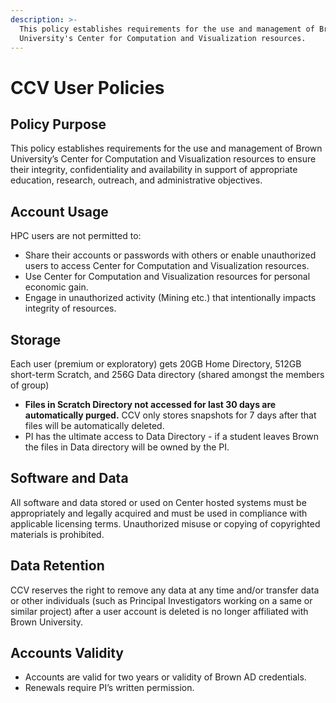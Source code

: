 ```yaml
---
description: >-
  This policy establishes requirements for the use and management of Brown
  University's Center for Computation and Visualization resources.
---
```


# CCV User Policies

## Policy Purpose

This policy establishes requirements for the use and management of Brown University’s Center for Computation and Visualization resources to ensure their integrity, confidentiality and availability in support of appropriate education, research, outreach, and administrative objectives.&#x20;

## Account Usage

HPC users are not permitted to:

* Share their accounts or passwords with others or enable unauthorized users to access Center for Computation and Visualization resources.
* Use Center for Computation and Visualization resources for personal economic gain.&#x20;
* Engage in unauthorized activity (Mining etc.) that intentionally impacts integrity of  resources.

## Storage

&#x20;Each user (premium or exploratory) gets 20GB Home Directory, 512GB short-term Scratch, and 256G Data directory (shared amongst the members of group)

* **Files in Scratch Directory not accessed for last 30 days are automatically purged.** CCV only stores snapshots for 7 days after that files will be automatically deleted.&#x20;
* PI has the ultimate access to Data Directory - if a student leaves Brown the files in Data directory will be owned by the PI.

## Software and Data

All software and data stored or used on Center hosted systems must be appropriately and legally acquired and must be used in compliance with applicable licensing terms. Unauthorized misuse or copying of copyrighted materials is prohibited.

## Data Retention

CCV reserves the right to remove any data at any time and/or transfer data or other individuals (such as Principal Investigators working on a same or similar project) after a user account is deleted is no longer affiliated with Brown University.

## Accounts Validity

* Accounts are valid for two years or validity of Brown AD credentials.
* Renewals require PI’s written permission.
